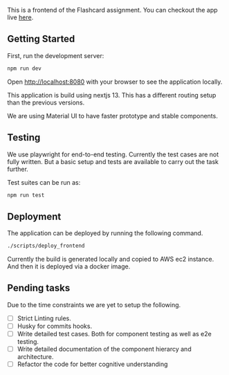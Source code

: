This is a frontend of the Flashcard assignment. You can checkout the app live [here](http://ec2-16-170-215-166.eu-north-1.compute.amazonaws.com/).

## Getting Started

First, run the development server:

```bash
npm run dev
```

Open [http://localhost:8080](http://localhost:8080) with your browser to see the application locally.

This application is build using nextjs 13. This has a different routing setup than the previous versions.

We are using Material UI to have faster prototype and stable components.

## Testing

We use playwright for end-to-end testing. Currently the test cases are not fully written. But a basic setup and tests are available to carry out the task further.

Test suites can be run as:

```bash
npm run test
```

## Deployment

The application can be deployed by running the following command.

```bash
./scripts/deploy_frontend
```

Currently the build is generated locally and copied to AWS ec2 instance. And then it is deployed via a docker image.

## Pending tasks

Due to the time constraints we are yet to setup the following.

- [ ] Strict Linting rules.
- [ ] Husky for commits hooks.
- [ ] Write detailed test cases. Both for component testing as well as e2e testing.
- [ ] Write detailed documentation of the component hierarcy and architecture.
- [ ] Refactor the code for better cognitive understanding
